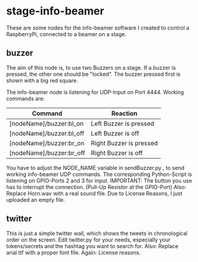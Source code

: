 # stage-info-beamer
These are some nodes for the info-beamer software I created
to control a RaspberryPi, connected to a beamer on a stage.


buzzer
------
The aim of this node is, to use two Buzzers on a stage. If a buzzer is pressed, the other one should be "locked". The buzzer pressed first is shown with a big red square. 

The info-beamer node is listening for UDP-Input on Port 4444. Working commands are:

Command | Reaction
--- | ---
[nodeName]/buzzer:bl_on | Left Buzzer is pressed
[nodeName]/buzzer:bl_off | Left Buzzer is off
[nodeName]/buzzer:br_on | Right Buzzer is pressed
[nodeName]/buzzer:br_off | Right Buzzer is off

You have to adjust the NODE_NAME variable in sendBuzzer.py , to send working info-beamer UDP commands.
The corresponding Python-Script is listening on GPIO-Ports 2 and 3 for input.
IMPORTANT: The button you use has to interrupt the connection. (Pull-Up Resistor at the GPIO-Port)
Also: Replace Horn.wav with a real sound file. Due to License Reasons, I just uploaded an empty file.

twitter
-------
This is just a simple twitter wall, which shows the tweets in chronological order on the screen. 
Edit twitter.py for your needs, especially your tokens/secrets and the hashtag you want to search for. 
Also: Replace arial.ttf with a proper font file. Again: License reasons.
